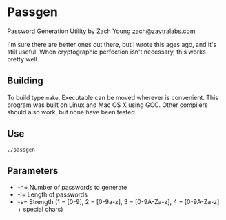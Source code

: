 Passgen
=======
Password Generation Utility
by Zach Young <zach@zavtralabs.com>

I'm sure there are better ones out there, but I wrote this ages ago, and
it's still useful. When cryptographic perfection isn't necessary, this
works pretty well.

Building
--------
To build type `make`. Executable can be moved wherever is convenient.
This program was built on Linux and Mac OS X using GCC. Other compilers
should also work, but none have been tested.

Use
---
`./passgen`

Parameters
----------
* -n=<num> Number of passwords to generate
* -l=<num> Length of passwords
* -s=<num> Strength (1 = [0-9], 2 = [0-9a-z], 3 = [0-9A-Za-z], 4 = [0-9A-Za-z] + special chars)

